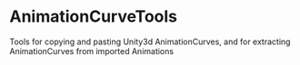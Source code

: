 AnimationCurveTools
===================

Tools for copying and pasting Unity3d AnimationCurves, and for extracting AnimationCurves from imported Animations
